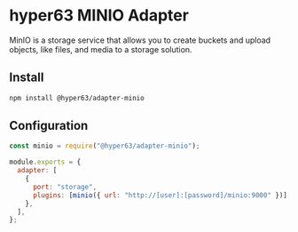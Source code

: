 # hyper63 MINIO Adapter

MinIO is a storage service that allows you to create buckets and upload objects,
like files, and media to a storage solution.

## Install

```sh
npm install @hyper63/adapter-minio
```

## Configuration

```js
const minio = require("@hyper63/adapter-minio");

module.exports = {
  adapter: [
    {
      port: "storage",
      plugins: [minio({ url: "http://[user]:[password]/minio:9000" })],
    },
  ],
};
```
